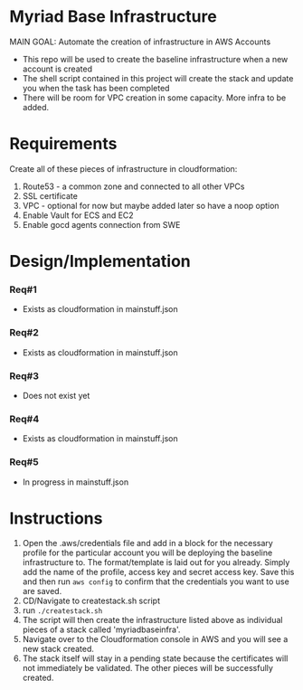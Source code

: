 # Myriad Base Infrastructure 
MAIN GOAL: Automate the creation of infrastructure in AWS Accounts

- This repo will be used to create the baseline infrastructure when a new account is created
- The shell script contained in this project will create the stack and update you when the task has been completed
- There will be room for VPC creation in some capacity. More infra to be added. 

# Requirements
Create all of these pieces of infrastructure in cloudformation:

1. Route53 - a common zone and connected to all other VPCs 
2. SSL certificate 
3. VPC - optional for now but maybe added later so have a noop option
4. Enable Vault for ECS and EC2
5. Enable gocd agents connection from SWE


# Design/Implementation
### Req#1 
- Exists as cloudformation in mainstuff.json

### Req#2
- Exists as cloudformation in mainstuff.json 

### Req#3
- Does not exist yet

### Req#4
- Exists as cloudformation in mainstuff.json

### Req#5
- In progress in mainstuff.json

# Instructions

1. Open the .aws/credentials file and add in a block for the necessary profile for the particular account you will be deploying the baseline infrastructure to. The format/template is laid out for you already. Simply add the name of the profile, access key and secret access key. Save this and then run `aws config` to confirm that the credentials you want to use are saved.
2. CD/Navigate to createstack.sh script
3. run `./createstack.sh`
4. The script will then create the infrastructure listed above as individual pieces of a stack called 'myriadbaseinfra'. 
5. Navigate over to the Cloudformation console in AWS and you will see a new stack created.
6. The stack itself will stay in a pending state because the certificates will not immediately be validated. The other pieces will be successfully created. 

